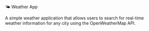 🌤️ Weather App

A simple weather application that allows users to search for real-time weather information for any city using the OpenWeatherMap API.
